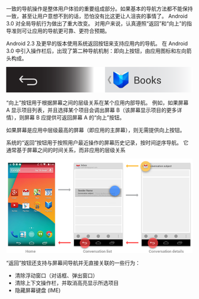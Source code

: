 一致的导航操作是整体用户体验的重要组成部分。如果基本的导航方法都不能保持一致，甚至让用户意想不到的话，恐怕没有比这更让人沮丧的事情了。 Android 3.0 对全局导航行为做出了重大改变。 对用户来说，认真遵照“返回”和“向上”的指导准则可让应用的导航更可靠、更符合预期。

Android 2.3 及更早的版本使用系统返回按钮来支持应用内的导航。 在 Android 3.0 中引入操作栏后，出现了第二种导航机制：即向上按钮，由应用图标和左向箭头构成。

![](./imgs/%E5%AE%89%E5%8D%93-design-%E4%BD%BF%E7%94%A8%E8%BF%94%E5%9B%9E%E5%92%8C%E5%90%91%E4%B8%8A%E5%AF%BC%E8%88%AA/1662509-34a09d39121c6dbe.png)

“向上”按钮用于根据屏幕之间的层级关系在某个应用内部导航。 例如，如果屏幕 A 显示项目列表，并且选择某个项目会调出屏幕 B（该屏幕显示项目的更多详情），则屏幕 B 应提供可返回屏幕 A 的“向上”按钮。

如果屏幕是应用中层级最高的屏幕（即应用的主屏幕），则无需提供向上按钮。

系统的“返回”按钮用于按照用户最近操作的屏幕历史记录，按时间逆序导航。 它通常基于屏幕之间的时间关系，而非应用的层级关系

![](./imgs/%E5%AE%89%E5%8D%93-design-%E4%BD%BF%E7%94%A8%E8%BF%94%E5%9B%9E%E5%92%8C%E5%90%91%E4%B8%8A%E5%AF%BC%E8%88%AA/1662509-4f906c1cc016572a.png)

“返回”按钮还支持与屏幕间导航并无直接关联的一些行为：

* 清除浮动窗口（对话框、弹出窗口）
* 清除上下文操作栏，并取消高亮显示所选项目
* 隐藏屏幕键盘 (IME)
